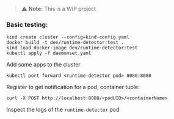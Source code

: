 > ⚠️ **Note:**
> This is a WIP project

### Basic testing:
```
kind create cluster --config=kind-config.yaml
docker build -t dev/runtime-detector:test .
kind load docker-image dev/runtime-detector:test
kubectl apply -f daemonset.yaml
```

Add some apps to the cluster

```
kubectl port-forward <runtime-detector pod> 8080:8080
```

Register to get notification for a pod, container tuple:
```
curl -X POST http://localhost:8080/<podUID>/<containerName>
```

Inspect the logs of the `runtime-detector` pod


